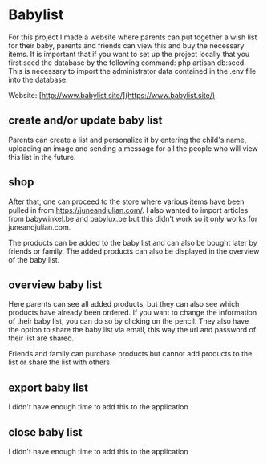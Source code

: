 # Babylist

For this project I made a website where parents can put together a wish list for their baby, parents and friends can view this and buy the necessary items. It is important that if you want to set up the project locally that you first seed the database by the following command: php artisan db:seed. This is necessary to import the administrator data contained in the .env file into the database.

Website: [http://www.babylist.site/](https://www.babylist.site/)

## create and/or update baby list
Parents can create a list and personalize it by entering the child's name, uploading an image and sending a message for all the people who will view this list in the future.

## shop
After that, one can proceed to the store where various items have been pulled in from https://juneandjulian.com/. I also wanted to import articles from babywinkel.be and babylux.be but this didn't work so it only works for juneandjulian.com.

The products can be added to the baby list and can also be bought later by friends or family.
The added products can also be displayed in the overview of the baby list.

## overview baby list
Here parents can see all added products, but they can also see which products have already been ordered. If you want to change the information of their baby list, you can do so by clicking on the pencil. They also have the option to share the baby list via email, this way the url and password of their list are shared.

Friends and family can purchase products but cannot add products to the list or share the list with others.

## export baby list
I didn't have enough time to add this to the application

## close baby list
I didn't have enough time to add this to the application
